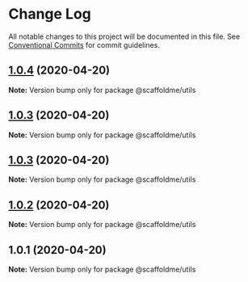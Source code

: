 # Change Log

All notable changes to this project will be documented in this file.
See [Conventional Commits](https://conventionalcommits.org) for commit guidelines.

## [1.0.4](https://github.com/scaffoldme/scaffoldme-cli/compare/@scaffoldme/utils@1.0.3...@scaffoldme/utils@1.0.4) (2020-04-20)

**Note:** Version bump only for package @scaffoldme/utils





## [1.0.3](https://github.com/scaffoldme/scaffoldme-cli/compare/@scaffoldme/utils@1.0.3...@scaffoldme/utils@1.0.3) (2020-04-20)

**Note:** Version bump only for package @scaffoldme/utils





## [1.0.3](https://github.com/scaffoldme/scaffoldme-cli/compare/@scaffoldme/utils@1.0.2...@scaffoldme/utils@1.0.3) (2020-04-20)

**Note:** Version bump only for package @scaffoldme/utils





## [1.0.2](https://github.com/scaffoldme/scaffoldme-cli/compare/@scaffoldme/utils@1.0.1...@scaffoldme/utils@1.0.2) (2020-04-20)

**Note:** Version bump only for package @scaffoldme/utils





## 1.0.1 (2020-04-20)

**Note:** Version bump only for package @scaffoldme/utils
